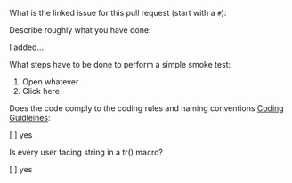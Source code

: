 What is the linked issue for this pull request (start with a `#`):

Describe roughly what you have done:

I added...

What steps have to be done to perform a simple smoke test:

1. Open whatever
2. Click here

Does the code comply to the coding rules and naming conventions [Coding Guidleines](https://github.com/Maproom/qmapshack/wiki/DeveloperCodingGuideline):

[ ] yes

Is every user facing string in a tr() macro?

[ ] yes

